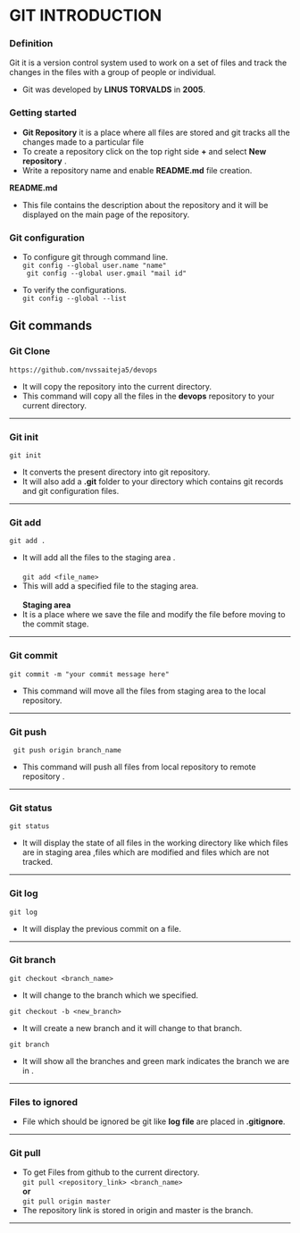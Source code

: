 # GIT INTRODUCTION
### **Definition**
Git it is a version control system used to work on a set of files and track the changes in the files with a group of people or individual.

* Git was developed by **LINUS TORVALDS** in **2005**.

### Getting started 
* **Git Repository** it is a place where all files are stored and  git tracks all the  changes made to a particular file 
* To create a repository click on the top right side **+** and select **New repository** .
* Write a repository name and enable **README.md** file creation.

**README.md**
* This file contains the description about the repository and it will be displayed on the main page of the repository.


### Git configuration
* To configure git through command line. <br/>
`git config --global user.name "name" `<br/>
` git config --global user.gmail "mail id"` <br/>

* To verify the configurations.  <br/>
`git config --global --list`


## **Git commands** 
### **Git Clone** 

`https://github.com/nvssaiteja5/devops` <br/>
* It will copy the repository into the current directory.
* This command will copy all the files in the **devops** repository to your current directory.
***
###  Git  init 

`git init ` <br/>
* It converts the present directory into git repository. <br/>
* It will also  add a **.git** folder to your directory  which contains git records and git configuration files.

***
### Git add
`git add .`  <br/> 
* It will add all the files to the staging area . <br/> <br/>
`git add <file_name>` 
* This will add a specified file to the staging area. <br/> <br/> 
 **Staging area**  <br/>
* It is a place where we save the file and modify the file 
 before moving to the commit stage.
 
 ***
 ### Git commit
 `git commit -m "your commit message here"` <br/>
 * This command will move all the files  from staging area to the local repository.
 
 ***
 ### Git push
 
` git push origin branch_name`
 * This command will push all files from local repository to remote repository .
 
 ***
 ### Git status
 `git status`
 * It will display the state of all files in the working directory like which files are in staging area ,files which are modified and files which are not tracked.
 
 
 ***
 ### Git log 
 `git log `
 * It will display the previous commit on a file.
 
 *** 
 ### Git branch 
 `git checkout <branch_name>`
 * It will change to  the branch which we specified.
 
`git checkout -b <new_branch>` 
* It will create a new branch and it will change to that branch.

`git branch`  
* It will show all the branches and green mark indicates the branch we are in .

***
### Files to ignored 
* File which should be ignored be git like **log file** are placed in **.gitignore**.

***
### Git pull
* To get Files from github to the current directory. <br/>
`git pull <repository_link> <branch_name>`<br/>
**or**<br/>
`git pull origin master`
* The repository link is stored in origin and master is the branch.

***

